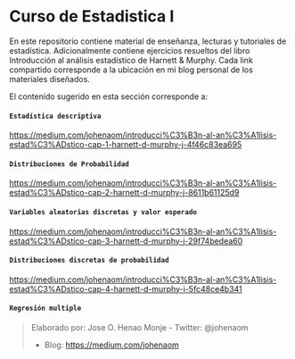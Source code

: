 # Curso de Estadistica I
En este repositorio contiene material de enseñanza, lecturas y tutoriales de estadística. Adicionalmente contiene ejercicios resueltos del libro Introducción al análisis estadístico de Harnett & Murphy.
Cada link compartido corresponde a la ubicación en mi blog personal de los materiales diseñados.

El contenido sugerido en esta sección corresponde a:
#### `Estadística descriptiva`
https://medium.com/johenaom/introducci%C3%B3n-al-an%C3%A1lisis-estad%C3%ADstico-cap-1-harnett-d-murphy-j-4f46c83ea695

#### `Distribuciones de Probabilidad`
https://medium.com/johenaom/introducci%C3%B3n-al-an%C3%A1lisis-estad%C3%ADstico-cap-2-harnett-d-murphy-j-8611b61125d9

#### `Variables aleatorias discretas y valor esperado`
https://medium.com/johenaom/introducci%C3%B3n-al-an%C3%A1lisis-estad%C3%ADstico-cap-3-harnett-d-murphy-j-29f74bedea60

#### `Distribuciones discretas de probabilidad`
https://medium.com/johenaom/introducci%C3%B3n-al-an%C3%A1lisis-estad%C3%ADstico-cap-4-harnett-d-murphy-j-5fc48ce4b341

#### `Regresión multiple`


> Elaborado por: Jose O. Henao Monje - Twitter: @johenaom
> - Blog: https://medium.com/johenaom
